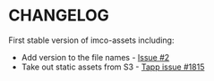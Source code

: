 # CHANGELOG #

First stable version of imco-assets including:

* Add version to the file names - [Issue #2](https://github.com/ingrammicro/imco-assets/issues/2)
* Take out static assets from S3 - [Tapp issue #1815](https://github.com/ingrammicro/tapp/issues/1815)